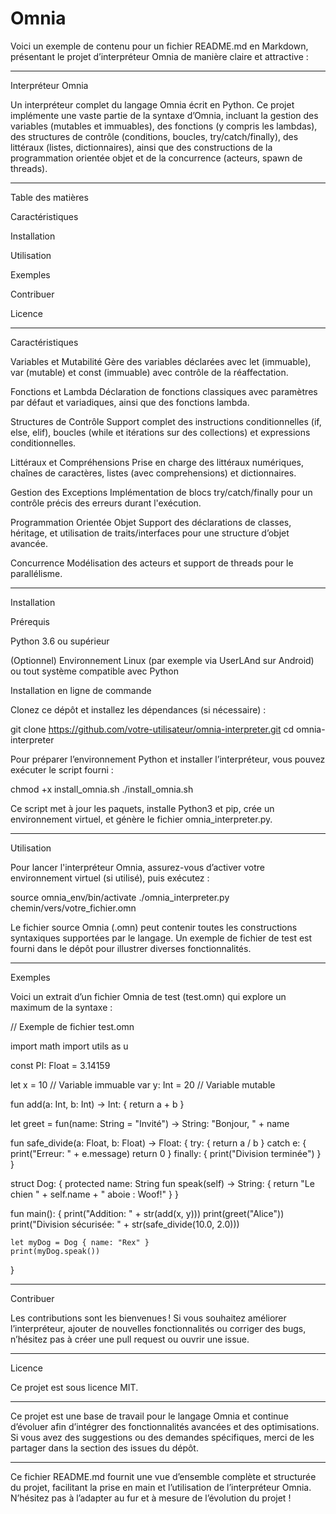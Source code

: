 # Omnia
Voici un exemple de contenu pour un fichier README.md en Markdown, présentant le projet d’interpréteur Omnia de manière claire et attractive :


---

Interpréteur Omnia

Un interpréteur complet du langage Omnia écrit en Python.
Ce projet implémente une vaste partie de la syntaxe d’Omnia, incluant la gestion des variables (mutables et immuables), des fonctions (y compris les lambdas), des structures de contrôle (conditions, boucles, try/catch/finally), des littéraux (listes, dictionnaires), ainsi que des constructions de la programmation orientée objet et de la concurrence (acteurs, spawn de threads).


---

Table des matières

Caractéristiques

Installation

Utilisation

Exemples

Contribuer

Licence



---

Caractéristiques

Variables et Mutabilité
Gère des variables déclarées avec let (immuable), var (mutable) et const (immuable) avec contrôle de la réaffectation.

Fonctions et Lambda
Déclaration de fonctions classiques avec paramètres par défaut et variadiques, ainsi que des fonctions lambda.

Structures de Contrôle
Support complet des instructions conditionnelles (if, else, elif), boucles (while et itérations sur des collections) et expressions conditionnelles.

Littéraux et Compréhensions
Prise en charge des littéraux numériques, chaînes de caractères, listes (avec comprehensions) et dictionnaires.

Gestion des Exceptions
Implémentation de blocs try/catch/finally pour un contrôle précis des erreurs durant l'exécution.

Programmation Orientée Objet
Support des déclarations de classes, héritage, et utilisation de traits/interfaces pour une structure d’objet avancée.

Concurrence
Modélisation des acteurs et support de threads pour le parallélisme.



---

Installation

Prérequis

Python 3.6 ou supérieur

(Optionnel) Environnement Linux (par exemple via UserLAnd sur Android) ou tout système compatible avec Python


Installation en ligne de commande

Clonez ce dépôt et installez les dépendances (si nécessaire) :

git clone https://github.com/votre-utilisateur/omnia-interpreter.git
cd omnia-interpreter

Pour préparer l’environnement Python et installer l’interpréteur, vous pouvez exécuter le script fourni :

chmod +x install_omnia.sh
./install_omnia.sh

Ce script met à jour les paquets, installe Python3 et pip, crée un environnement virtuel, et génère le fichier omnia_interpreter.py.


---

Utilisation

Pour lancer l'interpréteur Omnia, assurez-vous d’activer votre environnement virtuel (si utilisé), puis exécutez :

source omnia_env/bin/activate
./omnia_interpreter.py chemin/vers/votre_fichier.omn

Le fichier source Omnia (.omn) peut contenir toutes les constructions syntaxiques supportées par le langage. Un exemple de fichier de test est fourni dans le dépôt pour illustrer diverses fonctionnalités.


---

Exemples

Voici un extrait d’un fichier Omnia de test (test.omn) qui explore un maximum de la syntaxe :

// Exemple de fichier test.omn

import math
import utils as u

const PI: Float = 3.14159

let x = 10          // Variable immuable
var y: Int = 20     // Variable mutable

fun add(a: Int, b: Int) -> Int:
{
    return a + b
}

let greet = fun(name: String = "Invité") -> String: "Bonjour, " + name

fun safe_divide(a: Float, b: Float) -> Float:
{
    try:
    {
        return a / b
    }
    catch e:
    {
        print("Erreur: " + e.message)
        return 0
    }
    finally:
    {
        print("Division terminée")
    }
}

struct Dog:
{
    protected name: String
    fun speak(self) -> String:
    {
        return "Le chien " + self.name + " aboie : Woof!"
    }
}

fun main():
{
    print("Addition: " + str(add(x, y)))
    print(greet("Alice"))
    print("Division sécurisée: " + str(safe_divide(10.0, 2.0)))
    
    let myDog = Dog { name: "Rex" }
    print(myDog.speak())
}


---

Contribuer

Les contributions sont les bienvenues !
Si vous souhaitez améliorer l’interpréteur, ajouter de nouvelles fonctionnalités ou corriger des bugs, n’hésitez pas à créer une pull request ou ouvrir une issue.


---

Licence

Ce projet est sous licence MIT.


---

Ce projet est une base de travail pour le langage Omnia et continue d’évoluer afin d’intégrer des fonctionnalités avancées et des optimisations. Si vous avez des suggestions ou des demandes spécifiques, merci de les partager dans la section des issues du dépôt.


---

Ce fichier README.md fournit une vue d’ensemble complète et structurée du projet, facilitant la prise en main et l’utilisation de l’interpréteur Omnia.
N’hésitez pas à l’adapter au fur et à mesure de l’évolution du projet !

